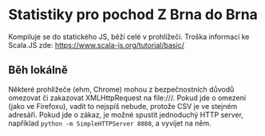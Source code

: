# Statistiky pro pochod Z Brna do Brna

Kompiluje se do statického JS, běží celé v prohlížeči. Troška informací ke Scala.JS zde: https://www.scala-js.org/tutorial/basic/

## Běh lokálně

Některé prohlížeče (ehm, Chrome) mohou z bezpečnostních důvodů omezovat či zakazovat XMLHttpRequest na file:///. Pokud jde o omezení (jako ve Firefoxu), vadit to nejspíš nebude, protože CSV je ve stejném adresáři. Pokud jde o zákaz, je možné spustit jednoduchý HTTP server, například `python -m SimpleHTTPServer 8080`, a vyvíjet na něm.
